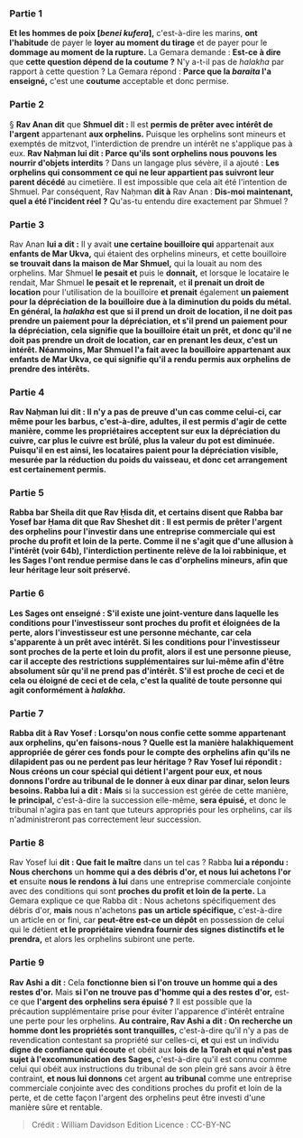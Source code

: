 
### Partie 1
<b>Et les hommes de poix [<i>benei kufera</i>],</b> c'est-à-dire les marins, <b>ont l'habitude</b> de payer le <b>loyer au moment du tirage</b> et de payer pour le <b>dommage au moment de la rupture.</b> La Gemara demande : <b>Est-ce à dire</b> que <b>cette question dépend de la coutume ?</b> N'y a-t-il pas de <i>halakha</i> par rapport à cette question ? La Gemara répond : <b>Parce que la <i>baraita</i> l'a enseigné,</b> c'est une <b>coutume</b> acceptable et donc permise.

### Partie 2
§ <b>Rav Anan dit</b> que <b>Shmuel dit :</b> Il est <b>permis de prêter avec intérêt de l'argent</b> appartenant <b>aux orphelins.</b> Puisque les orphelins sont mineurs et exemptés de mitzvot, l'interdiction de prendre un intérêt ne s'applique pas à eux. <b>Rav Naḥman lui dit : Parce qu'ils sont orphelins nous pouvons les nourrir d'objets interdits</b> ? Dans un langage plus sévère, il a ajouté : <b>Les orphelins qui consomment ce qui ne leur appartient pas suivront leur parent décédé</b> au cimetière. Il est impossible que cela ait été l'intention de Shmuel. Par conséquent, Rav Naḥman <b>dit à</b> Rav Anan : <b>Dis-moi maintenant, quel a été l'incident réel ?</b> Qu'as-tu entendu dire exactement par Shmuel ?

### Partie 3
Rav Anan <b>lui a dit :</b> Il y avait <b>une certaine bouilloire qui</b> appartenait aux <b>enfants de Mar Ukva,</b> qui étaient des orphelins mineurs, et cette bouilloire <b>se trouvait dans la maison de Mar Shmuel,</b> qui la louait au nom des orphelins. Mar Shmuel <b>le pesait et</b> puis le <b>donnait,</b> et lorsque le locataire le rendait, Mar Shmuel <b>le pesait et le reprenait,</b> et <b>il prenait un droit de location</b> pour l'utilisation de la bouilloire <b>et prenait</b> également <b>un paiement <b>pour la dépréciation</b> de la bouilloire due à la diminution du poids du métal. En général, la <i>halakha</i> est que <b>si</b> il prend <b>un droit de location</b>, il ne <b>doit pas</b> prendre un paiement pour la <b>dépréciation, et s'il prend</b> un paiement <b>pour la dépréciation,</b> cela signifie que la bouilloire était un prêt, et donc qu'il <b>ne doit pas</b> prendre <b>un droit de location</b>, car en prenant les deux, c'est un intérêt. Néanmoins, Mar Shmuel l'a fait avec la bouilloire appartenant aux enfants de Mar Ukva, ce qui signifie qu'il a rendu permis aux orphelins de prendre des intérêts.

### Partie 4
Rav Naḥman <b>lui dit :</b> Il n'y a pas de preuve d'un cas <b>comme celui-ci, car même pour les barbus,</b> c'est-à-dire, adultes, il est <b>permis d'agir de cette</b> manière, <b>comme</b> les propriétaires <b>acceptent sur eux la dépréciation du cuivre, car plus le cuivre est brûlé, plus la valeur du pot est diminuée.</b> Puisqu'il en est ainsi, les locataires paient pour la dépréciation visible, mesurée par la réduction du poids du vaisseau, et donc cet arrangement est certainement permis.

### Partie 5
<b>Rabba bar Sheila dit</b> que <b>Rav Ḥisda dit, et certains disent</b> que <b>Rabba bar Yosef bar Ḥama dit</b> que <b>Rav Sheshet dit :</b> Il est <b>permis de prêter l'argent des orphelins</b> pour l'investir dans une entreprise commerciale <b>qui est proche du profit et loin de la perte. </b> Comme il ne s'agit que d'une allusion à l'intérêt (voir 64b), l'interdiction pertinente relève de la loi rabbinique, et les Sages l'ont rendue permise dans le cas d'orphelins mineurs, afin que leur héritage leur soit préservé.

### Partie 6
<b>Les Sages ont enseigné :</b> S'il existe une joint-venture dans laquelle les conditions pour l'investisseur sont <b>proches du profit et éloignées de la perte,</b> alors l'investisseur est <b>une personne méchante,</b> car cela s'apparente à un prêt avec intérêt. Si les conditions pour l'investisseur sont <b>proches de la perte et loin du profit,</b> alors il est <b>une personne pieuse,</b> car il accepte des restrictions supplémentaires sur lui-même afin d'être absolument sûr qu'il ne prend pas d'intérêt. S'il est <b>proche de ceci et de cela</b> ou <b>éloigné de ceci et de cela, c'est</b> la <b>qualité de toute personne</b> qui agit conformément à <i>halakha</i>.

### Partie 7
<b>Rabba dit à Rav Yosef :</b> Lorsqu'on nous confie <b>cette somme</b> appartenant <b>aux orphelins, qu'en faisons-nous ? </b> Quelle est la manière halakhiquement appropriée de gérer ces fonds pour le compte des orphelins afin qu'ils ne dilapident pas ou ne perdent pas leur héritage ? Rav Yosef lui <b>répondit : Nous créons</b> un <b>cour spécial</b> qui détient l'argent <b>pour eux, et nous</b> donnons l'ordre au tribunal de le <b>donner</b> à <b>eux dinar par dinar,</b> selon leurs besoins. Rabba lui a dit : Mais</b> si la succession est gérée de cette manière, <b>le principal,</b> c'est-à-dire la succession elle-même, <b>sera épuisé,</b> et donc le tribunal n'agira pas en tant que tuteurs appropriés pour les orphelins, car ils n'administreront pas correctement leur succession.

### Partie 8
Rav Yosef lui <b>dit : Que fait le maître</b> dans un tel cas ? Rabba <b>lui a répondu : Nous cherchons</b> un <b>homme qui a des débris d'or, et nous lui achetons l'or et</b> ensuite <b>nous le rendons</b> <b>à lui</b> dans une entreprise commerciale conjointe avec des conditions qui sont <b>proches du profit et loin de la perte.</b> La Gemara explique ce que Rabba dit : Nous achetons spécifiquement des débris d'or, <b>mais</b> nous n'achetons <b>pas</b> <b>un article spécifique,</b> c'est-à-dire un article en or fini, car <b>peut-être est-ce un dépôt</b> en possession de celui qui le détient <b>et le propriétaire viendra fournir des signes distinctifs et le prendra,</b> et alors les orphelins subiront une perte.

### Partie 9
<b>Rav Ashi a dit :</b> Cela <b>fonctionne bien si l'on trouve un homme qui a des restes d'or.</b> Mais <b>si l'on ne trouve pas d'homme qui a des restes d'or,</b> est-ce que <b>l'argent des orphelins sera épuisé ?</b> Il est possible que la précaution supplémentaire prise pour éviter l'apparence d'intérêt entraîne une perte pour les orphelins. <b>Au contraire, Rav Ashi a dit : On recherche un homme dont les propriétés sont tranquilles,</b> c'est-à-dire qu'il n'y a pas de revendication contestant sa propriété sur celles-ci, <b>et</b> qui est un individu <b>digne de confiance</b> <b>qui écoute</b> et obéit aux <b>lois de la Torah et qui n'est pas sujet à l'excommunication des Sages, </b> c'est-à-dire qu'il est connu comme celui qui obéit aux instructions du tribunal de son plein gré sans avoir à être contraint, <b>et nous lui donnons</b> cet argent <b>au tribunal</b> comme une entreprise commerciale conjointe avec des conditions proches du profit et loin de la perte, et de cette façon l'argent des orphelins peut être investi d'une manière sûre et rentable.

>Crédit : William Davidson Edition
>Licence : CC-BY-NC